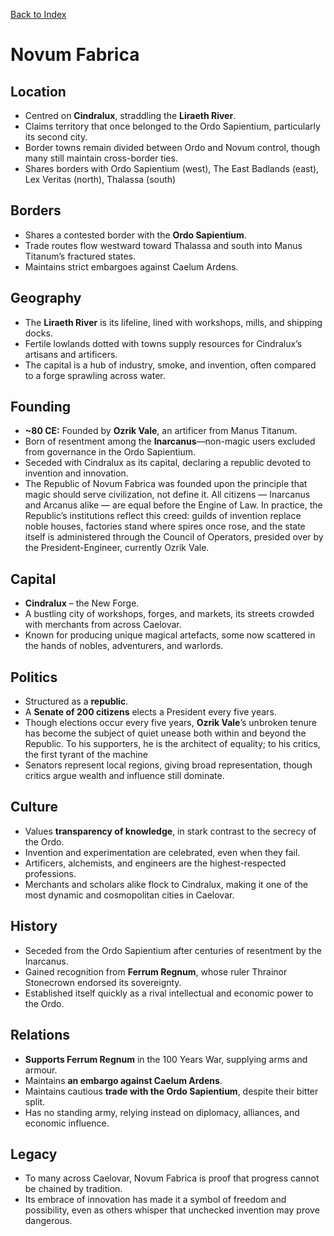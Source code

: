 [Back to Index](../../Geography.md) 
# Novum Fabrica


## Location
- Centred on **Cindralux**, straddling the **Liraeth River**.
- Claims territory that once belonged to the Ordo Sapientium, particularly its second city.
- Border towns remain divided between Ordo and Novum control, though many still maintain cross-border ties.
- Shares borders with Ordo Sapientium (west), The East Badlands (east), Lex Veritas (north), Thalassa (south)

## Borders
- Shares a contested border with the **Ordo Sapientium**.
- Trade routes flow westward toward Thalassa and south into Manus Titanum’s fractured states.
- Maintains strict embargoes against Caelum Ardens.

## Geography
- The **Liraeth River** is its lifeline, lined with workshops, mills, and shipping docks.
- Fertile lowlands dotted with towns supply resources for Cindralux’s artisans and artificers.
- The capital is a hub of industry, smoke, and invention, often compared to a forge sprawling across water.

## Founding
- **~80 CE:** Founded by **Ozrik Vale**, an artificer from Manus Titanum.
- Born of resentment among the **Inarcanus**—non-magic users excluded from governance in the Ordo Sapientium.
- Seceded with Cindralux as its capital, declaring a republic devoted to invention and innovation.
- The Republic of Novum Fabrica was founded upon the principle that magic should serve civilization, not define it. All citizens — Inarcanus and Arcanus alike — are equal before the Engine of Law. In practice, the Republic’s institutions reflect this creed: guilds of invention replace noble houses, factories stand where spires once rose, and the state itself is administered through the Council of Operators, presided over by the President-Engineer, currently Ozrik Vale.

## Capital
- **Cindralux** – the New Forge.
- A bustling city of workshops, forges, and markets, its streets crowded with merchants from across Caelovar.
- Known for producing unique magical artefacts, some now scattered in the hands of nobles, adventurers, and warlords.

## Politics
- Structured as a **republic**.
- A **Senate of 200 citizens** elects a President every five years.
- Though elections occur every five years, **Ozrik Vale**’s unbroken tenure has become the subject of quiet unease both within and beyond the Republic. To his supporters, he is the architect of equality; to his critics, the first tyrant of the machine
- Senators represent local regions, giving broad representation, though critics argue wealth and influence still dominate.

## Culture
- Values **transparency of knowledge**, in stark contrast to the secrecy of the Ordo.
- Invention and experimentation are celebrated, even when they fail.
- Artificers, alchemists, and engineers are the highest-respected professions.
- Merchants and scholars alike flock to Cindralux, making it one of the most dynamic and cosmopolitan cities in Caelovar.

## History
- Seceded from the Ordo Sapientium after centuries of resentment by the Inarcanus.
- Gained recognition from **Ferrum Regnum**, whose ruler Thrainor Stonecrown endorsed its sovereignty.
- Established itself quickly as a rival intellectual and economic power to the Ordo.

## Relations
- **Supports Ferrum Regnum** in the 100 Years War, supplying arms and armour.
- Maintains **an embargo against Caelum Ardens**.
- Maintains cautious **trade with the Ordo Sapientium**, despite their bitter split.
- Has no standing army, relying instead on diplomacy, alliances, and economic influence.

## Legacy
- To many across Caelovar, Novum Fabrica is proof that progress cannot be chained by tradition.
- Its embrace of innovation has made it a symbol of freedom and possibility, even as others whisper that unchecked invention may prove dangerous.
